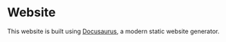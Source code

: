 # Website

This website is built using [Docusaurus](https://docusaurus.io/), a modern static website generator.

